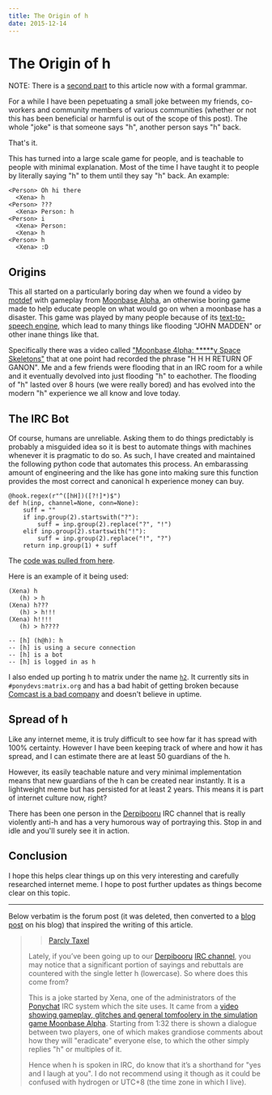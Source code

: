 ```yaml
---
title: The Origin of h
date: 2015-12-14
---
```


The Origin of h
===============

NOTE: There is a [second part](https://christine.website/blog/formal-grammar-of-h-2019-05-19) to this article now with a formal grammar.

For a while I have been pepetuating a small joke between my friends, co-workers and community members of various communities (whether or not this has been beneficial or harmful is out of the scope of this post). The whole "joke" is that someone says "h", another person says "h" back.

That's it.

This has turned into a large scale game for people, and is teachable to people with minimal explanation. Most of the time I have taught it to people by literally saying "h" to them until they say "h" back. An example:

```
<Person> Oh hi there
  <Xena> h
<Person> ???
  <Xena> Person: h
<Person> i
  <Xena> Person:
  <Xena> h
<Person> h
  <Xena> :D
```

Origins
-------

This all started on a particularly boring day when we found a video by [motdef](https://www.youtube.com/user/motdef) with gameplay from [Moonbase Alpha](https://www.nasa.gov/offices/education/programs/national/ltp/games/moonbasealpha/index.html), an otherwise boring game made to help educate people on what would go on when a moonbase has a disaster. This game was played by many people because of its [text-to-speech engine](http://knowyourmeme.com/memes/moonbase-alpha-text-to-speech), which lead to many things like flooding "JOHN MADDEN" or other inane things like that.

Specifically there was a video called ["Moonbase 4lpha: *****y Space Skeletons"](https://www.youtube.com/watch?v=SnTludRdZDw) that at one point had recorded the phrase "H H H RETURN OF GANON". Me and a few friends were flooding that in an IRC room for a while and it eventually devolved into just flooding "h" to eachother. The flooding of "h" lasted over 8 hours (we were really bored) and has evolved into the modern "h" experience we all know and love today.

The IRC Bot
-----------

Of course, humans are unreliable. Asking them to do things predictably is probably a misguided idea so it is best to automate things with machines whenever it is pragmatic to do so. As such, I have created and maintained the following python code that automates this process. An embarassing amount of engineering and the like has gone into making sure this function provides the most correct and canonical h experience money can buy.

```
@hook.regex(r"^([hH])([?!]*)$")
def h(inp, channel=None, conn=None):
    suff = ""
    if inp.group(2).startswith("?"):
        suff = inp.group(2).replace("?", "!")
    elif inp.group(2).startswith("!"):
        suff = inp.group(2).replace("!", "?")
    return inp.group(1) + suff
```

The [code was pulled from here](https://git.xeserv.us/xena/h/src/f33fad269cc2c900079bae1e5bfc0b1f5536b223/plugins/shitposting.py#L7-L14).

Here is an example of it being used:

```
(Xena) h
   (h) > h
(Xena) h???
   (h) > h!!!
(Xena) h!!!!
   (h) > h????

-- [h] (h@h): h
-- [h] is using a secure connection
-- [h] is a bot
-- [h] is logged in as h
```

I also ended up porting h to matrix under the name [`h2`](https://git.xeserv.us/xena/h2). It currently sits in `#ponydevs:matrix.org` and has a bad habit of getting broken because [Comcast is a bad company](http://comcast.apps.xeserv.us/) and doesn't believe in uptime.

Spread of h
-----------

Like any internet meme, it is truly difficult to see how far it has spread with 100% certainty. However I have been keeping track of where and how it has spread, and I can estimate there are at least 50 guardians of the h.

However, its easily teachable nature and very minimal implementation means that new guardians of the h can be created near instantly. It is a lightweight meme but has persisted for at least 2 years. This means it is part of internet culture now, right?

There has been one person in the [Derpibooru](https://derpibooru.org) IRC channel that is really violently anti-h and has a very humorous way of portraying this. Stop in and idle and you'll surely see it in action.

Conclusion
----------

I hope this helps clear things up on this very interesting and carefully researched internet meme. I hope to post further updates as things become clear on this topic.

---

Below verbatim is the forum post (it was deleted, then converted to a [blog post](http://parclytaxel.tumblr.com/post/135227842874/derpibooru-xena-h) on his blog) that inspired the writing of this article.

> > [Parcly Taxel](http://parclytaxel.tumblr.com/)
>
> Lately, if you’ve been going up to our [Derpibooru](https://derpibooru.org) [IRC channel](https://derpibooru.org/irc), you may notice that a significant portion of sayings and rebuttals are countered with the single letter h (lowercase). So where does this come from?
>
> This is a joke started by Xena, one of the administrators of the [Ponychat](https://ponychat.net) IRC system which the site uses. It came from a [video showing gameplay, glitches and general tomfoolery in the simulation game Moonbase Alpha](https://www.youtube.com/watch?v=SnTludRdZDw). Starting from 1:32 there is shown a dialogue between two players, one of which makes grandiose comments about how they will "eradicate" everyone else, to which the other simply replies "h" or multiples of it.
>
> Hence when h is spoken in IRC, do know that it’s a shorthand for "yes and I laugh at you". I do not recommend using it though as it could be confused with hydrogen or UTC+8 (the time zone in which I live).
